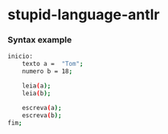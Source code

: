 ﻿# stupid-language-antlr

### Syntax example
```bash
inicio:
    texto a =  "Tom";
    numero b = 18;

    leia(a);
    leia(b);

    escreva(a);
    escreva(b);
fim;
```
